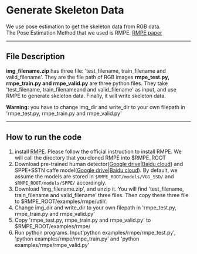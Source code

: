# Generate Skeleton Data   

We use pose estimation to get the skeleton data from RGB data.  
The Pose Estimation Method that we used is RMPE.  [RMPE paper](https://arxiv.org/abs/1612.00137)

----
## File Description

**img_filename.zip** has three file: 'test_filename, train_filename and valid_filename'. They are the file path of RGB images
**rmpe_test.py, rmpe_train.py and rmpe_valid.py** are three python files. They take 'test_filename,
train_filenameand and valid_filename' as input, and use RMPE to generate skeleton data. Finally, it
will write skeleton data.  

**Warning:** you have to change img_dir and write_dir to your own filepath in 'rmpe_test.py, rmpe_train.py and rmpe_valid.py'

----
## How to run the code

1. install [RMPE](https://github.com/MVIG-SJTU/RMPE). Please follow the official instruction to install RMPE.
 We will call the directory that you cloned RMPE into $RMPE_ROOT
2. Download pre-trained human detector([Google drive](https://drive.google.com/open?id=0BxORzoJl8N9Pck8tZW1wMVlWNjA)|[Baidu cloud](http://pan.baidu.com/s/1hssOFWS)) and SPPE+SSTN caffe model([Google drive](https://drive.google.com/open?id=0BxORzoJl8N9PejV6OUZhUllzQWs)|[Baidu cloud](http://pan.baidu.com/s/1geVQkKj)). By default, we assume the models are stored in `$RMPE_ROOT/models/VGG_SSD/` and `$RMPE_ROOT/models/SPPE/` accordingly.
3. Download 'img_filename.zip', and unzip it. You will find 'test_filename, train_filename and valid_filename' three files.
Then copy these three file to $RMPE_ROOT/examples/rmpe/util/.
4. Change img_dir and write_dir to your own filepath in 'rmpe_test.py, rmpe_train.py and rmpe_valid.py'
5. Copy 'rmpe_test.py, rmpe_train.py and rmpe_valid.py' to $RMPE_ROOT/examples/rmpe/
6. Run python programs. Input'python examples/rmpe/rmpe_test.py', 'python examples/rmpe/rmpe_train.py'  and  'python examples/rmpe/rmpe_valid.py' 
